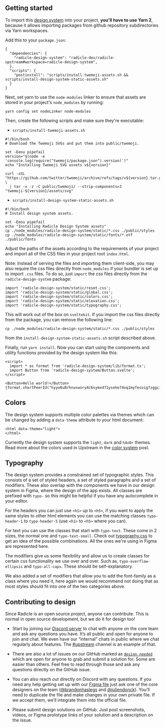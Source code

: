 ## Getting started

To import this [design system][ds] into your project, **you'll have to use Yarn
2**, because it allows importing packages from github repository subdirectories
via Yarn workspaces.

Add this to your `package.json`:
```
{
  "dependencies": {
    "radicle-design-system": "radicle-dev/radicle-upstream#workspace=radicle-design-system",
  },
  "scripts": {
    "postinstall": "scripts/install-twemoji-assets.sh && scripts/install-design-system-static-assets.sh"
  }
}
```

Next, set yarn to use the `node-modules` linker to ensure that assets are
stored in your project's `node_modules` by running:

```
yarn config set nodeLinker node-modules
```

Then, create the following scripts and make sure they're executable:

- `scripts/install-twemoji-assets.sh`
```
#!/bin/bash
# Download the Twemoji SVGs and put them into public/twemoji.

set -Eeou pipefail
version="$(node -e 'console.log(require("twemoji/package.json").version)')"
echo "Installing Twemoji SVG assets v${version}"

curl -sSL "https://github.com/twitter/twemoji/archive/refs/tags/v${version}.tar.gz" \
  | tar -x -z -C public/twemoji/ --strip-components=3 "twemoji-${version}/assets/svg"
```

- `scripts/install-design-system-static-assets.sh`
```
#!/bin/bash
# Install design system assets.

set -Eeou pipefail
echo "Installing Radicle Design System assets"
cp ./node_modules/radicle-design-system/static/*.css ./public/styles
cp ./node_modules/radicle-design-system/static/fonts/*.otf ./public/fonts
```

Adjust the paths of the assets according to the requirements of your project
and import all of the CSS files in your project root `index.html`.

Note: Instead of serving the files and importing them client-side, you may also
require the css files directly from `node_modules` if your bundler is set up to
import `.css` files. To do so, just `import` the css files directly from the
`radicle-design-system` package:

```
import 'radicle-design-system/static/reset.css';
import 'radicle-design-system/static/global.css';
import 'radicle-design-system/static/colors.css';
import 'radicle-design-system/static/elevation.css';
import 'radicle-design-system/static/typography.css';
```

This will work out of the box on `sveltekit`. If you import the css files
directly from the package, you can remove the following line:
```
cp ./node_modules/radicle-design-system/static/*.css ./public/styles
```
from the `install-design-system-static-assets.sh` script described above.

Finally, run `yarn install`. Now you can start using the components and
utility functions provided by the design system like this:

```
<script>
  import * as format from 'radicle-design-system/lib/format.ts';
  import Button from 'radicle-design-system/Button.svelte';
</script>

<Button>Hello world!</Button>
{format.shortPeerId("hyyo6u8rhnuswory4c6symx471yseke74oq1myfesoig7zggcixejy")}
```


## Colors

The design system supports multiple color palettes via themes which can be
changed by adding a `data-theme` attribute to your html document:
```
<html data-theme="light">
</html>
```

Currently the design system supports the `light`, `dark` and `h4x0r` themes.
Read more about the colors used in Upstream in the [color system][cs] post.


## Typography

The design system provides a constrained set of typographic styles. This
consists of a set of styled headers, a set of styled paragraphs and a set of
modifiers. These also overlap with the components we have in our design system
in Figma, where the design of the app exists. All classes are prefixed with
`typo-` so this might be helpful if you have any autocomplete in your editor.

For the headers you can just use `<h1>` up to `<h5>`, if you want to apply the
same styles to other html elements you can use the matching classes
`typo-header-1` to `typo-header-5` (use `<h1>` to `<h5>` where you can).

For text you can use the classes that start with `typo-text`. These come in
2 sizes, the normal one and `typo-text-small`. Check out
[typography.css][ty] to get an idea of the possible
combinations. All the ones we're using in Figma are represented here.

The modifiers give us some flexibility and allow us to create classes for
certain css functionality we use over and over. Such as,
`typo-overflow-ellipsis` and `typo-all-caps`. These should be self-explanatory.

We also added a set of modifiers that allow you to add the font-family as a
class where you need it, here again we would recommend not doing that as most
styles should fit into one of the two categories above.


## Contributing to design

Since Radicle is an open source project, anyone can contribute. This is normal
in open source development, but we do it for design too!

  - Start by joining our [Discord server][dc] to chat with anyone on the core
    team and ask any questions you have. It’s all public and open for anyone to
    join and chat. We even have our “internal” chats in public where we chat
    regularly about features. The [#upstream][dc] channel is an example of
    that.

  - There are also a lot of issues on our GitHub marked as [`design needed`][dn]
    which are open for anyone to grab and submit a solution for. Some are
    easier than others. Feel free to read through those and ask any questions
    directly on the GitHub issue.

  - You can also reach out directly on Discord with any questions. If you need
    any help getting set up with our [Figma file][ff] just ask one of the core
    designers on the team ([@brandonhaslegs][bo] and [@juliendonck][jd]).
    You’ll need to duplicate the file and make changes in your own private
    file. If we accept them, we’ll integrate them into the official file.

  - Please submit design solutions on GitHub. Just post screenshots, videos, or
    Figma prototype links of your solution and a description on the issue.


[bo]: https://github.com/brandonhaslegs
[cs]: https://radicle.community/t/color-system/166
[dc]: https://discord.com/channels/841318878125490186/843873418205331506
[dn]: https://github.com/radicle-dev/radicle-upstream/issues?q=is%3Aopen+is%3Aissu+label%3Adesign-needed
[ds]: https://radicle-dev.github.io/radicle-upstream
[ff]: https://www.figma.com/file/owmgsbs6lnUt8R1bixstCA/Radicle-Upstream?node-id=4147%3A7246
[jd]: https://github.com/juliendonck
[ty]: ./static/typography.css
